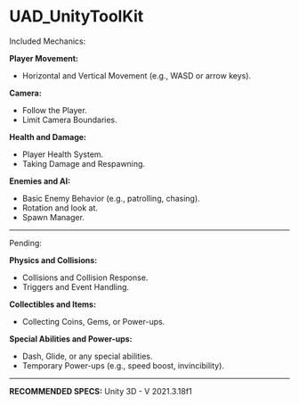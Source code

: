 # UAD_UnityToolKit

Included Mechanics:

**Player Movement:**
- Horizontal and Vertical Movement (e.g., WASD or arrow keys).

**Camera:**
- Follow the Player.
- Limit Camera Boundaries.

**Health and Damage:**
- Player Health System.
- Taking Damage and Respawning.

**Enemies and AI:**
- Basic Enemy Behavior (e.g., patrolling, chasing).
- Rotation and look at.
- Spawn Manager.

----------------------------------------------------------------
Pending: 

**Physics and Collisions:**
- Collisions and Collision Response.
- Triggers and Event Handling.

**Collectibles and Items:**
- Collecting Coins, Gems, or Power-ups.

**Special Abilities and Power-ups:**
- Dash, Glide, or any special abilities.
- Temporary Power-ups (e.g., speed boost, invincibility).


----------------------------------------------------------------


**RECOMMENDED SPECS:**
Unity 3D - V 2021.3.18f1

